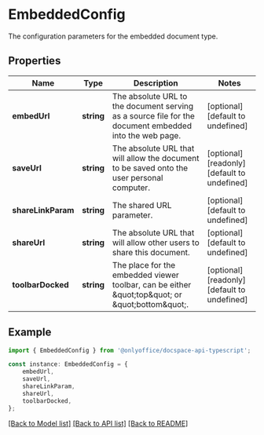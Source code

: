 # EmbeddedConfig

The configuration parameters for the embedded document type.

## Properties

Name | Type | Description | Notes
------------ | ------------- | ------------- | -------------
**embedUrl** | **string** | The absolute URL to the document serving as a source file for the document embedded into the web page. | [optional] [default to undefined]
**saveUrl** | **string** | The absolute URL that will allow the document to be saved onto the user personal computer. | [optional] [readonly] [default to undefined]
**shareLinkParam** | **string** | The shared URL parameter. | [optional] [default to undefined]
**shareUrl** | **string** | The absolute URL that will allow other users to share this document. | [optional] [default to undefined]
**toolbarDocked** | **string** | The place for the embedded viewer toolbar, can be either \&quot;top\&quot; or \&quot;bottom\&quot;. | [optional] [readonly] [default to undefined]

## Example

```typescript
import { EmbeddedConfig } from '@onlyoffice/docspace-api-typescript';

const instance: EmbeddedConfig = {
    embedUrl,
    saveUrl,
    shareLinkParam,
    shareUrl,
    toolbarDocked,
};
```

[[Back to Model list]](../README.md#documentation-for-models) [[Back to API list]](../README.md#documentation-for-api-endpoints) [[Back to README]](../README.md)
